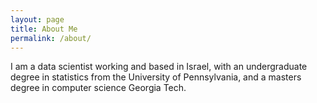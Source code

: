 ```yaml
---
layout: page
title: About Me
permalink: /about/
---
```


I am a data scientist working and based in Israel, with an undergraduate degree in statistics from the University of Pennsylvania, and a masters degree in computer science 
Georgia Tech.
